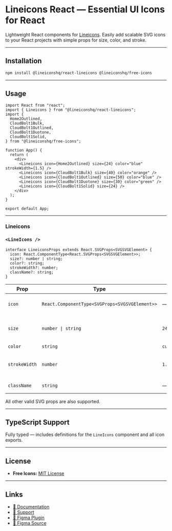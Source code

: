 # Lineicons React — Essential UI Icons for React

Lightweight React components for [Lineicons](https://lineicons.com).
Easily add scalable SVG icons to your React projects with simple props for size, color, and stroke.

---

## Installation

```bash
npm install @lineiconshq/react-lineicons @lineiconshq/free-icons
```

---

## Usage

```tsx
import React from "react";
import { Lineicons } from "@lineiconshq/react-lineicons";
import {
  Home2Outlined,
  CloudBolt1Bulk,
  CloudBolt1Outlined,
  CloudBolt1Duotone,
  CloudBolt1Solid,
} from "@lineiconshq/free-icons";

function App() {
  return (
    <div>
      <Lineicons icon={Home2Outlined} size={24} color="blue" strokeWidth={1.5} />
      <Lineicons icon={CloudBolt1Bulk} size={40} color="orange" />
      <Lineicons icon={CloudBolt1Outlined} size={50} color="blue" />
      <Lineicons icon={CloudBolt1Duotone} size={30} color="green" />
      <Lineicons icon={CloudBolt1Solid} size={24} />
    </div>
  );
}

export default App;
```

---

### Lineicons

### `<LineIcons />`

```tsx
interface LineiconsProps extends React.SVGProps<SVGSVGElement> {
  icon: React.ComponentType<React.SVGProps<SVGSVGElement>>;
  size?: number | string;
  color?: string;
  strokeWidth?: number;
  className?: string;
}
```

| Prop          | Type                                           | Default        | Description                               |
| ------------- | ---------------------------------------------- | -------------- | ----------------------------------------- |
| `icon`        | `React.ComponentType<SVGProps<SVGSVGElement>>` | — *(required)* | The icon component to render.             |
| `size`        | `number \| string`                             | `24`           | Icon size in pixels or any CSS size unit. |
| `color`       | `string`                                       | `currentColor` | Icon color.                               |
| `strokeWidth` | `number`                                       | `1.5`          | Stroke width for outlined icons.          |
| `className`   | `string`                                       | —              | Optional CSS class.                       |

All other valid SVG props are also supported.

---

## TypeScript Support

Fully typed — includes definitions for the `LineIcons` component and all icon exports.

---

## License

* **Free Icons:** [MIT License](https://opensource.org/licenses/MIT)

---

## Links

* [📖 Documentation](https://lineicons.com/docs)
* [💬 Support](https://lineicons.com/support)
* [🔌 Figma Plugin](https://www.figma.com/community/plugin/1217738304122072948/Lineicons)
* [📁 Figma Source](https://www.figma.com/community/file/1198194066179400874)
